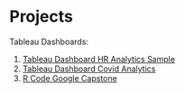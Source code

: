 # Projects
Tableau Dashboards: 
1. [Tableau Dashboard HR Analytics Sample](https://public.tableau.com/app/profile/aaron.greene/viz/HRAnalyticsSample_16308782884320/Dashboard1)
2. [Tableau Dashboard Covid Analytics](https://public.tableau.com/app/profile/aaron.greene/viz/CovidDashboard_16307909937340/Dashboard1)
3. [R Code Google Capstone](https://www.kaggle.com/coldsummer/bellabeat-case-study-moving-with-insights) 
